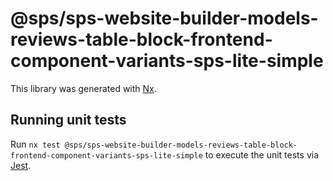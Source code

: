# @sps/sps-website-builder-models-reviews-table-block-frontend-component-variants-sps-lite-simple

This library was generated with [Nx](https://nx.dev).

## Running unit tests

Run `nx test @sps/sps-website-builder-models-reviews-table-block-frontend-component-variants-sps-lite-simple` to execute the unit tests via [Jest](https://jestjs.io).
